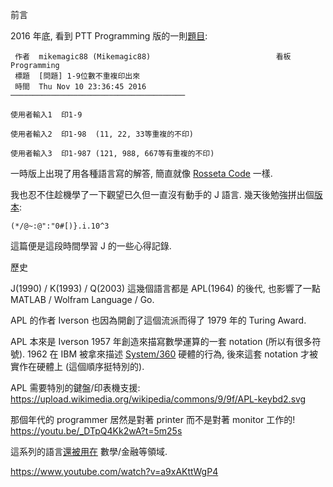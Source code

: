 前言

2016 年底, 看到 PTT Programming 版的一則[題目](https://www.ptt.cc/bbs/Programming/M.1478792208.A.EFC.html):

     作者  mikemagic88 (Mikemagic88)                            看板  Programming
     標題  [問題] 1-9位數不重複印出來
     時間  Thu Nov 10 23:36:45 2016
    ───────────────────────────────────────

    使用者輸入1  印1-9

    使用者輸入2  印1-98  (11, 22, 33等重複的不印)

    使用者輸入3  印1-987 (121, 988, 667等有重複的不印)

一時版上出現了用各種語言寫的解答, 簡直就像 [Rosseta Code](https://rosettacode.org/wiki/Category:J) 一樣.

我也忍不住趁機學了一下觀望已久但一直沒有動手的 J 語言. 幾天後勉強拼出個[版本](https://www.ptt.cc/bbs/Programming/M.1482166817.A.DC1.html):

    (*/@~:@":"0#[)}.i.10^3
    
這篇便是這段時間學習 J 的一些心得記錄.


歷史

J(1990) / K(1993) / Q(2003) 這幾個語言都是 APL(1964) 的後代, 也影響了一點 MATLAB / Wolfram Language / Go.

APL 的作者 Iverson 也因為開創了這個流派而得了 1979 年的 Turing Award.

APL 本來是 Iverson 1957 年創造來描寫數學運算的一套 notation (所以有很多符號). 1962 在 IBM 被拿來描述 [System/360](https://en.wikipedia.org/wiki/IBM_System/360) 硬體的行為, 後來這套 notation 才被實作在硬體上 (這個順序挺特別的).

APL 需要特別的鍵盤/印表機支援:
https://upload.wikimedia.org/wikipedia/commons/9/9f/APL-keybd2.svg

那個年代的 programmer 居然是對著 printer 而不是對著 monitor 工作的!
https://youtu.be/_DTpQ4Kk2wA?t=5m25s

這系列的語言[還被用在](https://en.wikipedia.org/wiki/APL_(programming_language)#Use) 數學/金融等領域.

https://www.youtube.com/watch?v=a9xAKttWgP4
